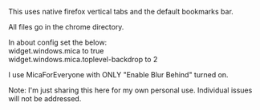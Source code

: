 This uses native firefox vertical tabs and the default bookmarks bar.

All files go in the chrome directory.

In about config set the below: <br>
widget.windows.mica to true <br>
widget.windows.mica.toplevel-backdrop to 2

I use MicaForEveryone with ONLY "Enable Blur Behind" turned on.

Note: I'm just sharing this here for my own personal use. Individual issues will not be addressed. 
